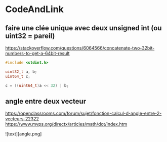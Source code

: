 # CodeAndLink

## faire une clée unique avec deux unsigned int (ou uint32 = pareil)
https://stackoverflow.com/questions/6064566/concatenate-two-32bit-numbers-to-get-a-64bit-result
```c++
#include <stdint.h>

uint32_t a, b;
uint64_t c;

c = ((uint64_t)a << 32) | b;  
````
## angle entre deux vecteur
https://openclassrooms.com/forum/sujet/fonction-calcul-d-angle-entre-2-vecteurs-22322  
https://www.mvps.org/directx/articles/math/dot/index.htm  

![text][angle.png]  

